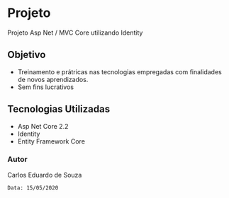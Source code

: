# Projeto 

Projeto Asp Net / MVC Core utilizando Identity

## Objetivo

* Treinamento e prátricas nas tecnologias empregadas com finalidades de novos aprendizados.
* Sem fins lucrativos

## Tecnologias Utilizadas

*  Asp Net Core 2.2
*  Identity
*  Entity Framework Core


### Autor

Carlos Eduardo de Souza

```
Data: 15/05/2020
```